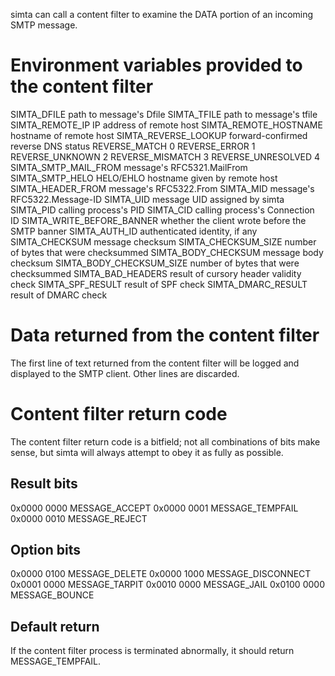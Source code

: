 simta can call a content filter to examine the DATA portion of an incoming SMTP
message.

# Environment variables provided to the content filter

SIMTA_DFILE                   path to message's Dfile
SIMTA_TFILE                   path to message's tfile
SIMTA_REMOTE_IP               IP address of remote host
SIMTA_REMOTE_HOSTNAME         hostname of remote host
SIMTA_REVERSE_LOOKUP          forward-confirmed reverse DNS status
      REVERSE_MATCH               0
      REVERSE_ERROR               1
      REVERSE_UNKNOWN             2
      REVERSE_MISMATCH            3
      REVERSE_UNRESOLVED          4
SIMTA_SMTP_MAIL_FROM          message's RFC5321.MailFrom
SIMTA_SMTP_HELO               HELO/EHLO hostname given by remote host
SIMTA_HEADER_FROM             message's RFC5322.From
SIMTA_MID                     message's RFC5322.Message-ID
SIMTA_UID                     message UID assigned by simta
SIMTA_PID                     calling process's PID
SIMTA_CID                     calling process's Connection ID
SIMTA_WRITE_BEFORE_BANNER     whether the client wrote before the SMTP banner
SIMTA_AUTH_ID                 authenticated identity, if any
SIMTA_CHECKSUM                message checksum
SIMTA_CHECKSUM_SIZE           number of bytes that were checksummed
SIMTA_BODY_CHECKSUM           message body checksum
SIMTA_BODY_CHECKSUM_SIZE      number of bytes that were checksummed
SIMTA_BAD_HEADERS             result of cursory header validity check
SIMTA_SPF_RESULT              result of SPF check
SIMTA_DMARC_RESULT            result of DMARC check

# Data returned from the content filter

The first line of text returned from the content filter will be
logged and displayed to the SMTP client. Other lines are discarded.

# Content filter return code

The content filter return code is a bitfield; not all combinations of bits
make sense, but simta will always attempt to obey it as fully as possible.

## Result bits
0x0000 0000   MESSAGE_ACCEPT
0x0000 0001   MESSAGE_TEMPFAIL
0x0000 0010   MESSAGE_REJECT

## Option bits
0x0000 0100   MESSAGE_DELETE
0x0000 1000   MESSAGE_DISCONNECT
0x0001 0000   MESSAGE_TARPIT
0x0010 0000   MESSAGE_JAIL
0x0100 0000   MESSAGE_BOUNCE

## Default return
If the content filter process is terminated abnormally, it should
return MESSAGE_TEMPFAIL.
